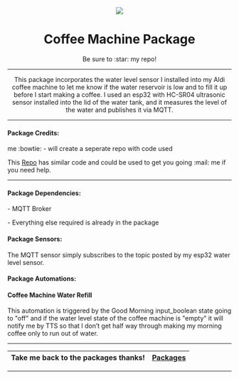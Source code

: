 <p align="center">
  <img src="https://github.com/JamesMcCarthy79/Home-Assistant-Config/blob/master/HA%20Pics/Coffee%20Machine.jpeg"/>
</p>
<h1 align="center">Coffee Machine Package</h1>
<p align="center">Be sure to :star: my repo!</p>
<hr *** </hr>
<p align="center">This package incorporates the water level sensor I installed into my Aldi coffee machine to let me know if the water reservoir is low and to fill it up before I start making a coffee. I used an esp32 with HC-SR04 ultrasonic sensor installed into the lid of the water tank, and it measures the level of the water and publishes it via MQTT.</p>
<hr --- </hr> 

<h4 align="left">Package Credits:</h4>

me :bowtie: - will create a seperate repo with code used

This [Repo](https://github.com/JamesMcCarthy79/Garage-Door-Sensor) has similar code and could be used to get you going :mail: me if you need help.

<hr --- </hr>

<h4 align="left">Package Dependencies:</h4>
<p align="left">- MQTT Broker</br>
<p align="left">- Everything else required is already in the package</br>
<h4 align="left">Package Sensors:</h4>
<p align="left">The MQTT sensor simply subscribes to the topic posted by my esp32 water level sensor.</br>
<h4 align="left">Package Automations:</h4>
<h4 align="left">Coffee Machine Water Refill</h4>
<p align="left">This automation is triggered by the Good Morning input_boolean state going to "off" and if the water level state of the coffee machine is "empty" it will notify me by TTS so that I don’t get half way through making my morning coffee only to run out of water.</p>
<hr --- </hr>

| Take me back to the packages thanks!| [Packages](https://github.com/JamesMcCarthy79/Home-Assistant-Config/tree/master/config/packages) | 
| --- | --- |

<hr --- </hr>
